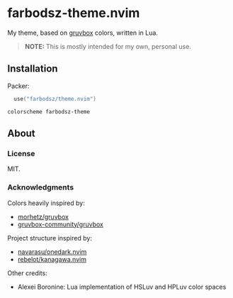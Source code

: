 # farbodsz-theme.nvim

My theme, based on [gruvbox](https://github.com/morhetz/gruvbox) colors,
written in Lua.

> **NOTE:** This is mostly intended for my own, personal use.

## Installation

Packer:

```lua 
  use("farbodsz/theme.nvim")
```

```vim
colorscheme farbodsz-theme
```

## About

### License

MIT.

### Acknowledgments

Colors heavily inspired by:

- [morhetz/gruvbox](https://github.com/morhetz/gruvbox)
- [gruvbox-community/gruvbox](https://github.com/gruvbox-community/gruvbox)

Project structure inspired by:

- [navarasu/onedark.nvim](https://github.com/navarasu/onedark.nvim)
- [rebelot/kanagawa.nvim](https://github.com/rebelot/kanagawa.nvim)

Other credits:

- Alexei Boronine: Lua implementation of HSLuv and HPLuv color spaces

